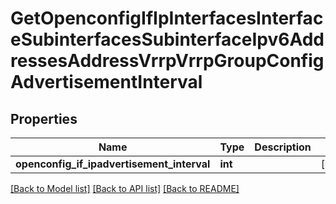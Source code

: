 # GetOpenconfigIfIpInterfacesInterfaceSubinterfacesSubinterfaceIpv6AddressesAddressVrrpVrrpGroupConfigAdvertisementInterval

## Properties
Name | Type | Description | Notes
------------ | ------------- | ------------- | -------------
**openconfig_if_ipadvertisement_interval** | **int** |  | [optional] 

[[Back to Model list]](../README.md#documentation-for-models) [[Back to API list]](../README.md#documentation-for-api-endpoints) [[Back to README]](../README.md)


